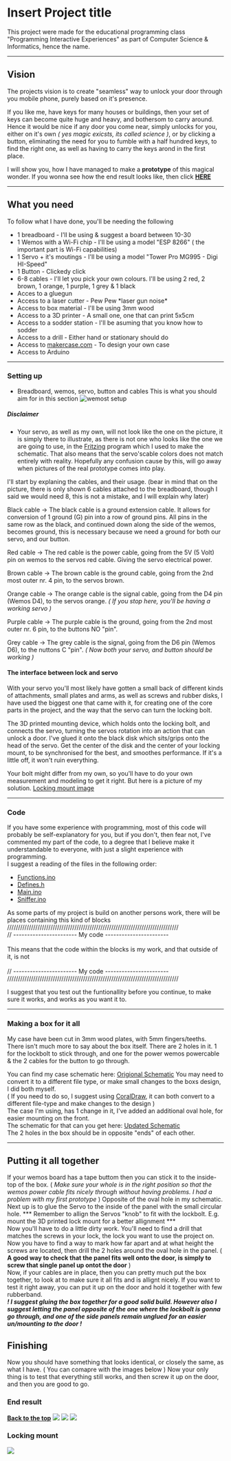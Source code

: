 # Insert Project title

This project were made for the educational programming class "Programming Interactive Experiences" as part of Computer Science & Informatics, hence the name.

***

## Vision 
The projects vision is to create "seamless" way to unlock your door through you mobile phone, purely based on it's presence.

If you like me, have keys for many houses or buildings, then your set of keys can become quite huge and heavy, and bothersom to carry around.
Hence it would be nice if any door you come near, simply unlocks for you, either on it's own *( yes magic exicsts, its called science )*, or by clicking a button, eliminating the need for you to fumble with a half hundred keys, to find the right one, as well as having to carry the keys arond in the first place.

I will show you, how I have managed to make a **prototype** of this magical wonder.
If you wonna see how the end result looks like, then click **[HERE](#end-result)**

***

## What you need
To follow what I have done, you'll be needing the following

* 1 breadboard                - I'll be using & suggest a board between 10-30
* 1 Wemos with a Wi-Fi chip   - I'll be using a model "ESP 8266" ( the important part is Wi-Fi capabilities)
* 1 Servo + it's moutings     - I'll be using a model "Tower Pro MG995 - Digi HI-Speed"
* 1 Button                    - Clickedy click
* 6-8 cables                  - I'll let you pick your own colours. I'll be using 2 red, 2 brown, 1 orange, 1 purple, 1 grey & 1 black
* Acces to a gluegun
* Access to a laser cutter    - Pew Pew \*laser gun noise\*
* Access to box material      - I'll be using 3mm wood
* Access to a 3D printer      - A small one, one that can print 5x5cm
* Access to a sodder station  - I'll be asuming that you know how to sodder
* Access to a drill           - Either hand or stationary should do
* Access to [makercase.com](http://www.makercase.com/) - To design your own case
* Access to Arduino

***

### Setting up
- Breadboard, wemos, servo, button and cables
This is what you should aim for in this section
![wemost setup](images/PIE_wemos_setup.PNG)

##### Disclaimer
 - Your servo, as well as my own, will not look like the one on the picture, it is simply there to illustrate, as there is not one who looks like the one we are going to use, in the [Fritzing](http://fritzing.org/home/) program which I used to make the schematic. That also means that the servo'scable colors does not match entirely with reality.
Hopefully any confusion cause by this, will go away when pictures of the real prototype comes into play.

I'll start by explaning the cables, and their usage.
(bear in mind that on the picture, there is only shown 6 cables attached to the breadboard, though I said we would need 8, this is not a mistake, and I will explain why later)

Black cable -> The black cable is a ground extension cable. It allows for conversion of 1 ground (G) pin into a row of ground pins. All pins in the same row as the black, and continued down along the side of the wemos, becomes ground, this is necessary because we need a ground for both our servo, and our button.

Red cable -> The red cable is the power cable, going from the 5V (5 Volt) pin on wemos to the servos red cable.
Giving the servo electrical power.

Brown cable -> The brown cable is the ground cable, going from the 2nd most outer nr. 4 pin, to the servos brown.

Orange cable -> The orange cable is the signal cable, going from the D4 pin (Wemos D4), to the servos orange.
*( If you stop here, you'll be having a working servo )*

Purple cable -> The purple cable is the ground, going from the 2nd most outer nr. 6 pin, to the buttons NO "pin".

Grey cable -> The grey cable is the signal, going from the D6 pin (Wemos D6), to the nuttons C "pin". 
*( Now both your servo, and button should be working )*


#### The interface between lock and servo
With your servo you'll most likely have gotten a small back of different kinds of attachments, small plates and arms, as well as screws and rubber disks, I have used the biggest one that came with it, for creating one of the core parts in the project, and the way that the servo can turn the locking bolt.

The 3D printed mounting device, which holds onto the locking bolt, and connects the servo, turning the servos rotation into an action that can unlock a door.
I've glued it onto the black disk which sits/grips onto the head of the servo.
Get the center of the disk and the center of your locking mount, to be synchronised for the best, and smoothes performance.
If it's a little off, it won't ruin everything.

Your bolt might differ from my own, so you'll have to do your own measurement and modeling to get it right.
But here is a picture of my solution.
[Locking mount image](#locking-mount)

***

### Code
If you have some experience with programming, most of this code will probably be self-explanatory for you, but if you don't, then fear not, I've commented my part of the code, to a degree that I believe make it understandable to everyone, with just a slight experience with programming.
<br/>I suggest a reading of the files in the following order:
 * [Functions.ino](main/functions.ino)
 * [Defines.h](main/defines.h)
 * [Main.ino](main/main.ino)
 * [Sniffer.ino](main/sniffer.ino)

As some parts of my project is build on another persons work, there will be places containing this kind of blocks
  <br/>///////////////////////////////////////////////////////////////////////////////
  <br/>// ----------------------- My code -----------------------
<br/>
           <br/>This means that the code within the blocks is my work, and that outside of it, is not
<br/>
  <br/>// ----------------------- My code -----------------------
  <br/>///////////////////////////////////////////////////////////////////////////////
  
I suggest that you test out the funtionallity before you continue, to make sure it works, and works as you want it to.
***

### Making a box for it all
My case have been cut in 3mm wood plates, with 5mm fingers/teeths.
There isn't much more to say about the box itself.
There are 2 holes in it. 1 for the lockbolt to stick through, and one for the power wemos powercable & the 2 cables for the button to go through.

You can find my case schematic here: [Origional Schematic](schematics/OrigionalCaseSchematic.svg)
You may need to convert it to a different file type, or make small changes to the boxs design, I did both myself.<br/>
( If you need to do so, I suggest using [CoralDraw](https://www.coreldraw.com/en/free-trials/?topNav=en), it can both convert to a different file-type and make changes to the design )<br/>
The case I'm using, has 1 change in it, I've added an additional oval hole, for easier mounting on the front. <br/>
The schematic for that can you get here: [Updated Schematic](schematics/UpdatedCaseSchematic.svg)<br/>
The 2 holes in the box should be in opposite "ends" of each other.

***

## Putting it all together
If your wemos board has a tape buttom then you can stick it to the inside-top of the box. ( *Make sure your whole is in the right position so that the wemos power cable fits nicely through without having problems. I had a problem with my first prototype* ) Opposite of the oval hole in my schematic.<br/>
Next up is to glue the Servo to the inside of the panel with the small circular hole. *** Remember to allign the Servos "knob" to fit with the lockbolt. E.g. mount the 3D printed lock mount for a better allignment ***
<br/>
Now you'll have to do a little dirty work. You'll need to find a drill that matches the screws in your lock, the lock you want to use the project on.
<br/>
Now you have to find a way to mark how far apart and at what height the screws are located, then drill the 2 holes around the oval hole in the panel. ( **A good way to check that the panel fits well onto the door, is simply to screw that single panel up ontot the door** )
<br/>
Now, if your cables are in place, then you can pretty much put the box together, to look at to make sure it all fits and is allignt nicely. If you want to test it right away, you can put it up on the door and hold it together with few rubberband.
<br/>
***! I suggest gluing the box together for a good solid build. However also I suggest letting the panel opposite of the one where the lockbolt is gonna go through, and one of the side panels remain unglued for an easier un/mounting to the door !***

## Finishing
Now you should have something that looks identical, or closely the same, as what I have. ( You can comapre with the images below )
Now your only thing is to test that everything still works, and then screw it up on the door, and then you are good to go.

### End result

**[Back to the top](#vision)**
![](images/PIE_1.jpeg)
![](images/PIE_4.jpeg)
![](images/PIE_7.jpeg)
### Locking mount
![](images/PIE_bolt_mount.jpeg)
